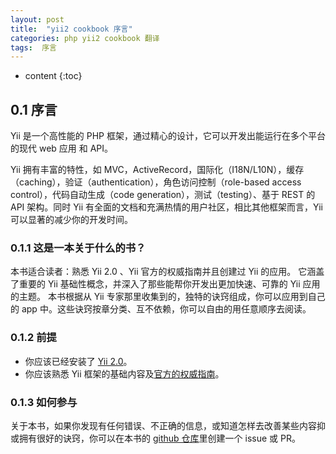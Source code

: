 ```yaml
---
layout: post
title:  "yii2 cookbook 序言"
categories: php yii2 cookbook 翻译
tags:  序言 
---
```


* content
{:toc}







## 0.1 序言

Yii 是一个高性能的 PHP 框架，通过精心的设计，它可以开发出能运行在多个平台的现代 web 应用 和 API。

Yii 拥有丰富的特性，如 MVC，ActiveRecord，国际化（I18N/L10N），缓存（caching），验证（authentication），角色访问控制（role-based access control），代码自动生成（code generation），测试（testing）、基于 REST 的 API 架构。同时 Yii 有全面的文档和充满热情的用户社区，相比其他框架而言，Yii 可以显著的减少你的开发时间。

### 0.1.1 这是一本关于什么的书？

本书适合读者：熟悉 Yii 2.0 、Yii 官方的权威指南并且创建过 Yii 的应用。 它涵盖了重要的 Yii 基础性概念，并深入了那些能帮你开发出更加快速、可靠的 Yii 应用的主题。
本书根据从 Yii 专家那里收集到的，独特的诀窍组成，你可以应用到自己的 app 中。这些诀窍按章分类、互不依赖，你可以自由的用任意顺序去阅读。

### 0.1.2 前提
- 你应该已经安装了 [Yii 2.0](http://www.yiiframework.com/doc-2.0/guide-start-installation.html)。
- 你应该熟悉 Yii 框架的基础内容及[官方的权威指南](http://www.yiiframework.com/doc-2.0/guide-README.html)。

### 0.1.3 如何参与

关于本书，如果你发现有任何错误、不正确的信息，或知道怎样去改善某些内容抑或拥有很好的诀窍，你可以在本书的 [github 仓库](https://github.com/samdark/yii2-cookbook)里创建一个 issue 或 PR。


